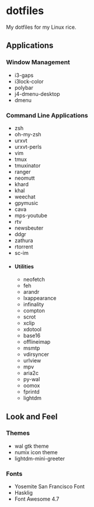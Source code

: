 # dotfiles
My dotfiles for my Linux rice.

## Applications

### Window Management

- i3-gaps
- i3lock-color
- polybar
- j4-dmenu-desktop
- dmenu

### Command Line Applications

- zsh
- oh-my-zsh
- urxvt
- urxvt-perls
- vim
- tmux
- tmuxinator
- ranger
- neomutt
- khard
- khal
- weechat
- gpymusic
- cava
- mps-youtube
- rtv
- newsbeuter
- ddgr
- zathura
- rtorrent
- sc-im
- #### Utilities
  - neofetch
  - feh
  - arandr
  - lxappearance
  - infinality
  - compton
  - scrot
  - xclip
  - xdotool
  - base16
  - offlineimap
  - msmtp
  - vdirsyncer
  - urlview
  - mpv
  - aria2c
  - py-wal
  - oomox
  - fprintd
  - lightdm

## Look and Feel

### Themes

- wal gtk theme
- numix icon theme
- lightdm-mini-greeter

### Fonts

- Yosemite San Francisco Font
- Hasklig
- Font Awesome 4.7
